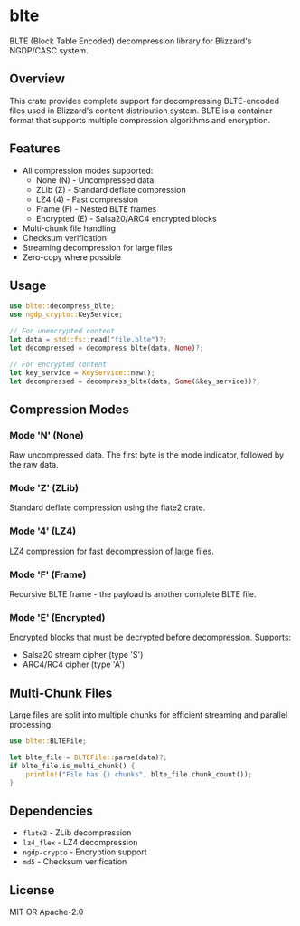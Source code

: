 # blte

BLTE (Block Table Encoded) decompression library for Blizzard's NGDP/CASC system.

## Overview

This crate provides complete support for decompressing BLTE-encoded files used in Blizzard's content distribution system. BLTE is a container format that supports multiple compression algorithms and encryption.

## Features

- All compression modes supported:
  - None (N) - Uncompressed data
  - ZLib (Z) - Standard deflate compression
  - LZ4 (4) - Fast compression
  - Frame (F) - Nested BLTE frames
  - Encrypted (E) - Salsa20/ARC4 encrypted blocks
- Multi-chunk file handling
- Checksum verification
- Streaming decompression for large files
- Zero-copy where possible

## Usage

```rust
use blte::decompress_blte;
use ngdp_crypto::KeyService;

// For unencrypted content
let data = std::fs::read("file.blte")?;
let decompressed = decompress_blte(data, None)?;

// For encrypted content
let key_service = KeyService::new();
let decompressed = decompress_blte(data, Some(&key_service))?;
```

## Compression Modes

### Mode 'N' (None)
Raw uncompressed data. The first byte is the mode indicator, followed by the raw data.

### Mode 'Z' (ZLib)
Standard deflate compression using the flate2 crate.

### Mode '4' (LZ4)
LZ4 compression for fast decompression of large files.

### Mode 'F' (Frame)
Recursive BLTE frame - the payload is another complete BLTE file.

### Mode 'E' (Encrypted)
Encrypted blocks that must be decrypted before decompression. Supports:
- Salsa20 stream cipher (type 'S')
- ARC4/RC4 cipher (type 'A')

## Multi-Chunk Files

Large files are split into multiple chunks for efficient streaming and parallel processing:

```rust
use blte::BLTEFile;

let blte_file = BLTEFile::parse(data)?;
if blte_file.is_multi_chunk() {
    println!("File has {} chunks", blte_file.chunk_count());
}
```

## Dependencies

- `flate2` - ZLib decompression
- `lz4_flex` - LZ4 decompression
- `ngdp-crypto` - Encryption support
- `md5` - Checksum verification

## License

MIT OR Apache-2.0